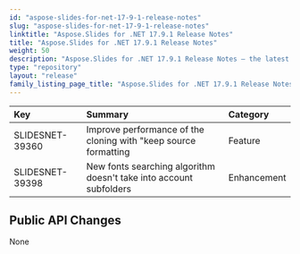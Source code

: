 ```yaml
---
id: "aspose-slides-for-net-17-9-1-release-notes"
slug: "aspose-slides-for-net-17-9-1-release-notes"
linktitle: "Aspose.Slides for .NET 17.9.1 Release Notes"
title: "Aspose.Slides for .NET 17.9.1 Release Notes"
weight: 50
description: "Aspose.Slides for .NET 17.9.1 Release Notes – the latest updates and fixes."
type: "repository"
layout: "release"
family_listing_page_title: "Aspose.Slides for .NET 17.9.1 Release Notes"
---
```


|**Key**|**Summary**|**Category**|
| :- | :- | :- |
|SLIDESNET-39360|Improve performance of the cloning with "keep source formatting|Feature|
|SLIDESNET-39398|New fonts searching algorithm doesn't take into account subfolders|Enhancement|
## **Public API Changes**
None
